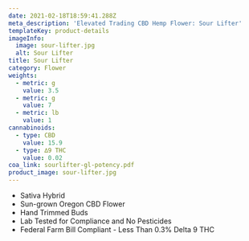 ```yaml
---
date: 2021-02-18T18:59:41.288Z
meta_description: 'Elevated Trading CBD Hemp Flower: Sour Lifter'
templateKey: product-details
imageInfo:
  image: sour-lifter.jpg
  alt: Sour Lifter
title: Sour Lifter
category: Flower
weights:
  - metric: g
    value: 3.5
  - metric: g
    value: 7
  - metric: lb
    value: 1
cannabinoids:
  - type: CBD
    value: 15.9
  - type: ∆9 THC
    value: 0.02
coa_link: sourlifter-gl-potency.pdf
product_image: sour-lifter.jpg
---
```


- Sativa Hybrid
- Sun-grown Oregon CBD Flower
- Hand Trimmed Buds
- Lab Tested for Compliance and No Pesticides
- Federal Farm Bill Compliant - Less Than 0.3% Delta 9 THC
